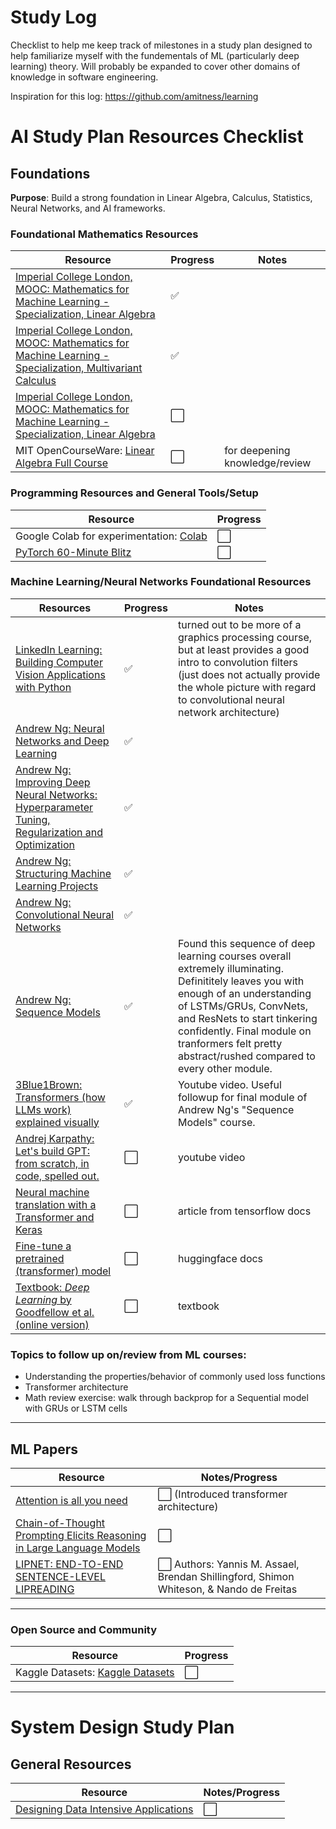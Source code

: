 # Study Log
Checklist to help me keep track of milestones in a study plan designed to help familiarize myself with the fundementals of ML (particularly deep learning) theory. Will probably be expanded to cover other domains of knowledge in software engineering.

Inspiration for this log: https://github.com/amitness/learning

# AI Study Plan Resources Checklist

## Foundations
**Purpose**: Build a strong foundation in Linear Algebra, Calculus, Statistics, Neural Networks, and AI frameworks.

### Foundational Mathematics Resources

|Resource|Progress|Notes|
|---|---|---|
|[Imperial College London, MOOC: Mathematics for Machine Learning - Specialization, Linear Algebra](https://www.coursera.org/learn/linear-algebra-machine-learning/)|✅|
|[Imperial College London, MOOC: Mathematics for Machine Learning - Specialization, Multivariant Calculus](https://www.coursera.org/specializations/mathematics-machine-learning)|✅|
|[Imperial College London, MOOC: Mathematics for Machine Learning - Specialization, Linear Algebra](https://www.coursera.org/specializations/mathematics-machine-learning)|⬜|
|MIT OpenCourseWare: [Linear Algebra Full Course](https://ocw.mit.edu/courses/mathematics/18-06-linear-algebra-spring-2010/) |⬜ |for deepening knowledge/review|

### Programming Resources and General Tools/Setup
|Resource|Progress|
|---|---|
|Google Colab for experimentation: [Colab](https://colab.research.google.com/)|⬜|
|[PyTorch 60-Minute Blitz](https://pytorch.org/tutorials/beginner/deep_learning_60min_blitz.html)|⬜|


### Machine Learning/Neural Networks Foundational Resources
|Resources|Progress|Notes|
|---|---|---|
|[LinkedIn Learning: Building Computer Vision Applications with Python](https://www.linkedin.com/learning/building-computer-vision-applications-with-python/computer-vision-under-the-hood)|✅|turned out to be more of a graphics processing course, but at least provides a good intro to convolution filters (just does not actually provide the whole picture with regard to convolutional neural network architecture)|
|[Andrew Ng: Neural Networks and Deep Learning](https://www.coursera.org/learn/neural-networks-deep-learning?specialization=deep-learning)|✅||
|[Andrew Ng: Improving Deep Neural Networks: Hyperparameter Tuning, Regularization and Optimization](https://www.coursera.org/learn/deep-neural-network?specialization=deep-learning)|✅||
|[Andrew Ng: Structuring Machine Learning Projects](https://www.coursera.org/learn/machine-learning-projects?specialization=deep-learning)|✅| |
|[Andrew Ng: Convolutional Neural Networks](https://www.coursera.org/learn/convolutional-neural-networks?specialization=deep-learning)|✅| |
|[Andrew Ng: Sequence Models](https://www.coursera.org/learn/nlp-sequence-models?specialization=deep-learning)|✅|Found this sequence of deep learning courses overall extremely illuminating. Definititely leaves you with enough of an understanding of LSTMs/GRUs, ConvNets, and ResNets to start tinkering confidently. Final module on tranformers felt pretty abstract/rushed compared to every other module.|
|[3Blue1Brown: Transformers (how LLMs work) explained visually](https://www.youtube.com/watch?v=wjZofJX0v4M)|✅| Youtube video. Useful followup for final module of Andrew Ng's "Sequence Models" course. |
|[Andrej Karpathy: Let's build GPT: from scratch, in code, spelled out.](https://www.youtube.com/watch?v=kCc8FmEb1nY)|⬜|youtube video|
|[Neural machine translation with a Transformer and Keras](https://www.tensorflow.org/text/tutorials/transformer)|⬜| article from tensorflow docs|
|[Fine-tune a pretrained (transformer) model](https://huggingface.co/docs/transformers/training)|⬜|huggingface docs|
|[Textbook: *Deep Learning* by Goodfellow et al. (online version)](https://www.deeplearningbook.org/) |⬜|textbook|

### Topics to follow up on/review from ML courses:
- Understanding the properties/behavior of commonly used loss functions
- Transformer architecture
- Math review exercise: walk through backprop for a Sequential model with GRUs  or LSTM cells

---

## ML Papers

|Resource|Notes/Progress|
|---|---|
|[Attention is all you need](https://arxiv.org/abs/1706.03762)|⬜ (Introduced transformer architecture)|
|[Chain-of-Thought Prompting Elicits Reasoning in Large Language Models](https://arxiv.org/abs/2201.11903?utm_campaign=The%20Batch&utm_source=hs_email&utm_medium=email&_hsenc=p2ANqtz-9kgISsDFvuO8MZlBnFosRC4C4FiNqno6ahMESpHrnRkOKvDeon1AkJ43ZnkA-hwbA6vq6q)|⬜|
|[LIPNET: END-TO-END SENTENCE-LEVEL LIPREADING](https://arxiv.org/pdf/1611.01599)|⬜ Authors: Yannis M. Assael, Brendan Shillingford, Shimon Whiteson, & Nando de Freitas|

---


### Open Source and Community
|Resource|Progress|
|---|---|
|Kaggle Datasets: [Kaggle Datasets](https://www.kaggle.com/datasets)|⬜|
---


# System Design Study Plan

## General Resources
|Resource|Notes/Progress|
|---|---|
|[Designing Data Intensive Applications](https://www.oreilly.com/library/view/designing-data-intensive-applications/9781491903063/) |⬜|